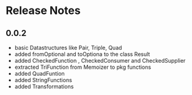 # Release Notes

##  0.0.2

* basic Datastructures like Pair, Triple, Quad
* added fromOptional and toOptiona to the class Result
* added CheckedFunction , CheckedConsumer and CheckedSupplier
* extracted TriFunction from Memoizer to pkg functions
* added QuadFuntion
* added StringFunctions
* added Transformations
